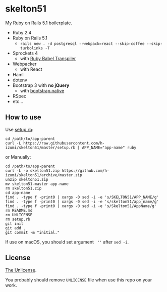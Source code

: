 # skelton51

My Ruby on Rails 5.1 boilerplate.

* Ruby 2.4
* Ruby on Rails 5.1
  * `rails new . -d postgresql --webpack=react --skip-coffee --skip-turbolinks -T`
* Sprockets 4
  * with [Ruby Babel Transpiler](https://github.com/babel/ruby-babel-transpiler)
* Webpacker
  * with React
* Haml
* dotenv
* Bootstrap 3 with **no jQuery**
  * with [bootstrap.native](https://thednp.github.io/bootstrap.native/)
* RSpec
* etc...

## How to use

Use [setup.rb](https://raw.githubusercontent.com/h-izumi/skelton51/master/setup.rb):

```shell
cd /path/to/app-parent
curl -L https://raw.githubusercontent.com/h-izumi/skelton51/master/setup.rb | APP_NAME="app-name" ruby
```

or Manually:

```shell
cd /path/to/app-parent
curl -L -o skelton51.zip https://github.com/h-izumi/skelton51/archive/master.zip
unzip skelton51.zip
mv skelton51-master app-name
rm skelton51.zip
cd app-name
find . -type f -print0 | xargs -0 sed -i -e 's/SKELTON51/APP_NAME/g'
find . -type f -print0 | xargs -0 sed -i -e 's/skelton51/app_name/g'
find . -type f -print0 | xargs -0 sed -i -e 's/Skelton51/AppName/g'
rm README.md
rm UNLICENSE
rm setup.rb
git init
git add .
git commit -m "initial."
```

If use on macOS, you should set argument ` ''` after `sed -i`.

## License

[The Unlicense](http://unlicense.org/).

You probably should remove `UNLICENSE` file when use this repo on your work.
